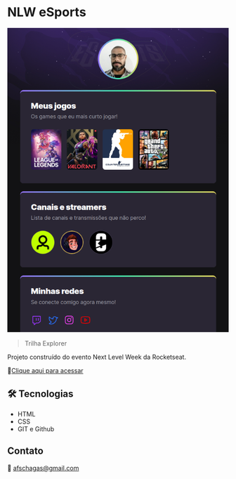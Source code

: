 # NLW eSports

![preview](./.github/preview.png)

> Trilha Explorer

Projeto construído do evento Next Level Week da Rocketseat.

🔗[Clique aqui para acessar](https://afschagas.github.io/nlwSports/)

## 🛠 Tecnologias

- HTML
- CSS
- GIT e Github

## Contato

📮 afschagas@gmail.com
